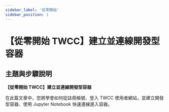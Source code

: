 ```yaml
---
sidebar_label: '從零開始'
sidebar_position: 1
---
```



# 【從零開始 TWCC】建立並連線開發型容器


## 主題與步驟說明

**【從零開始 TWCC】建立並連線開發型容器**

在此篇文章中，您將學會如何從註冊帳號、登入 TWCC 使用者網站，並建立開發型容器、使用 Jupyter Notebook 快速連線進入容器。


